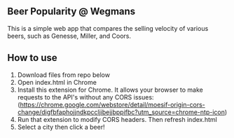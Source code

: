 ## Beer Popularity @ Wegmans
This is a simple web app that compares the selling velocity of various beers, such as Genesse, Miller, and Coors.

## How to use
1. Download files from repo below
2. Open index.html in Chrome
3. Install this extension for Chrome. It allows your browser to make requests to the API's without any CORS issues:
(https://chrome.google.com/webstore/detail/moesif-origin-cors-change/digfbfaphojjndkpccljibejjbppifbc?utm_source=chrome-ntp-icon)
4. Run that extension to modify CORS headers. Then refresh index.html
5. Select a city then click a beer!
